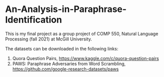 # An-Analysis-in-Paraphrase-Identification
This is my final project as a group project of COMP 550, Natural Language Processing (fall 2021) at McGill University.

The datasets can be downloaded in the following links:
1. Quora Question Pairs, https://www.kaggle.com/c/quora-question-pairs
2. PAWS: Paraphrase Adversaries from Word Scrambling, https://github.com/google-research-datasets/paws
